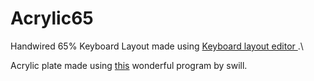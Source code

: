 # Acrylic65
Handwired 65% Keyboard
Layout made using [Keyboard layout editor ](http://www.keyboard-layout-editor.com).\\

Acrylic plate made using [this](http://builder.swillkb.com/) wonderful program by swill.


